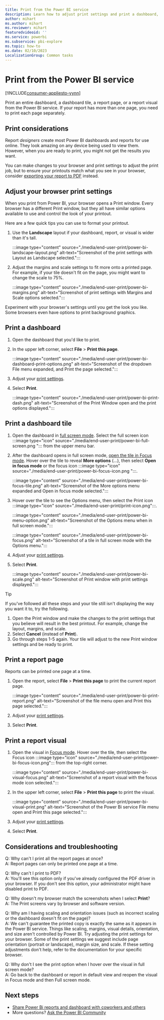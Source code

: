```yaml
---
title: Print from the Power BI service
description: Learn how to adjust print settings and print a dashboard, tile, or report page from the Power BI service.
author: mihart
ms.author: mihart
ms.reviewer: mihart
featuredvideoid: ''
ms.service: powerbi
ms.subservice: pbi-explore
ms.topic: how-to
ms.date: 02/10/2023
LocalizationGroup: Common tasks
---
```

# Print from the Power BI service

[!INCLUDE[consumer-appliesto-yynn](../includes/consumer-appliesto-yynn.md)]

Print an entire dashboard, a dashboard tile, a report page, or a report visual from the Power BI service. If your report has more than one page, you need to print each page separately.

## Print considerations

Report *designers* create most Power BI dashboards and reports for use online. They look amazing on any device being used to view them. However, when you are ready to print, you might not get the results you want.

You can make changes to your browser and print settings to adjust the print job, but to ensure your printouts match what you see in your browser, consider [exporting your report to PDF](../collaborate-share/end-user-pdf.md) instead.

## Adjust your browser print settings

When you print from Power BI, your browser opens a Print window. Every browser has a different Print window, but they all have similar options available to use and control the look of your printout.

Here are a few quick tips you can use to format your printout.

   >
1. Use the **Landscape** layout if your dashboard, report, or visual is wider than it's tall.

   :::image type="content" source="./media/end-user-print/power-bi-landscape-layout.png" alt-text="Screenshot of the print settings with Layout as Landscape selected.":::

1. Adjust the margins and scale settings to fit more onto a printed page. For example, if your tile doesn't fit on the page, you might want to change the scale to 75%.

    :::image type="content" source="./media/end-user-print/power-bi-margins.png" alt-text="Screenshot of print settings with Margins and Scale options selected.":::

Experiment with your browser's settings until you get the look you like. Some browsers even have options to print background graphics.

## Print a dashboard

1. Open the dashboard that you'd like to print.

1. In the upper left corner, select **File** > **Print this page**.

   :::image type="content" source="./media/end-user-print/power-bi-dashboard-print-options.png" alt-text="Screenshot of the dropdown File menu expanded, and Print the page selected.":::

1. Adjust your [print settings](#adjust-your-browser-print-settings).
1. Select **Print**.

    :::image type="content" source="./media/end-user-print/power-bi-print-dash.png" alt-text="Screenshot of the Print Window open and the print options displayed.":::

## Print a dashboard tile

1. Open the dashboard in [full screen mode](end-user-focus.md). Select the full screen icon :::image type="icon" source="./media/end-user-print/power-bi-full-screen.png "::: from the upper menu bar.

1. After the dashboard opens in full screen mode, [open the tile in Focus mode](end-user-focus.md). Hover over the tile to reveal **More options** (...), then select **Open in focus mode** or the focus icon :::image type="icon" source="./media/end-user-print/power-bi-focus-icon.png ":::.

      :::image type="content" source="./media/end-user-print/power-bi-focus-tile.png" alt-text="Screenshot of the More options menu expanded and Open in focus mode selected.":::

1. Hover over the tile to see the Options menu, then select the Print icon :::image type="icon" source="./media/end-user-print/print-icon.png":::.

    :::image type="content" source="./media/end-user-print/power-bi-menu-option.png" alt-text="Screenshot of the Options menu when in full screen mode.":::

    :::image type="content" source="./media/end-user-print/power-bi-focus.png" alt-text="Screenshot of a tile in full screen mode with the Options menu.":::

1. Adjust your [print settings](#adjust-your-browser-print-settings).
1. Select **Print**.

   :::image type="content" source="./media/end-user-print/power-bi-scale.png" alt-text="Screenshot of Print window with print settings displayed.":::

> [!TIP]
> If you've followed all these steps and your tile still isn't displaying the way you want it to, try the following.
> 1. Open the Print window and make the changes to the print settings that you believe will result in the best printout. For example, change the layout, margins, and scale.
> 1. Select **Cancel** (instead of **Print**).
> 1. Go through steps 1-5 again. Your tile will adjust to the new Print window settings and be ready to print.

## Print a report page

Reports can be printed one page at a time.

1. Open the report, select **File** > **Print this page** to print the current report page.

    :::image type="content" source="./media/end-user-print/power-bi-print-report.png" alt-text="Screenshot of the file menu open and Print this page selected.":::

1. Adjust your [print settings](#adjust-your-browser-print-settings).
1. Select **Print**.

## Print a report visual

1. Open the visual in [Focus mode](end-user-focus.md). Hover over the tile, then select the Focus icon :::image type="icon" source="./media/end-user-print/power-bi-focus-icon.png"::: from the top-right corner.

    :::image type="content" source="./media/end-user-print/power-bi-visual-focus.png" alt-text="Screenshot of a report visual with the focus mode icon selected.":::

1. In the upper left corner, select **File** > **Print this page** to print the visual.

    :::image type="content" source="./media/end-user-print/power-bi-visual-print.png" alt-text="Screenshot of the Power Bi service File menu open and Print this page selected.":::

1. Adjust your [print settings](#adjust-your-browser-print-settings).
1. Select **Print**.

## Considerations and troubleshooting

Q: Why can't I print all the report pages at once?</br>
A: Report pages can only be printed one page at a time.

Q: Why can't I print to PDF?</br>
A: You'll see this option only if you've already configured the PDF driver in your browser. If you don't see this option, your administrator might have disabled print to PDF.

Q: Why doesn't my browser match the screenshots when I select **Print**?</br>
A: The Print screens vary by browser and software version.

Q: Why am I having scaling and orientation issues (such as incorrect scaling or the dashboard doesn't fit on the page)?</br>
A: We can't guarantee the printed copy is exactly the same as it appears in the Power BI service. Things like scaling, margins, visual details, orientation, and size aren't controlled by Power BI. Try adjusting the print settings for your browser. Some of the print settings we suggest include page orientation (portrait or landscape), margin size, and scale. If these setting adjustments don't help, refer to the documentation for your specific browser.

Q: Why don't I see the print option when I hover over the visual in full screen mode?</br>
A: Go back to the dashboard or report in default view and reopen the visual in Focus mode and then Full screen mode.

## Next steps

- [Share Power Bi reports and dashboard with coworkers and others](../collaborate-share/service-share-dashboards.md)
- More questions? [Ask the Power BI Community](https://community.powerbi.com/)
